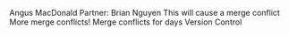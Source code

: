 Angus MacDonald
Partner: Brian Nguyen
This will cause a merge conflict
More merge conflicts!
Merge conflicts for days
Version Control
